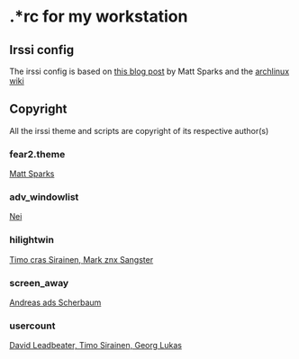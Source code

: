 # .*rc for my workstation

## Irssi config

The irssi config is based on [this blog post](http://quadpoint.org/articles/irssi/) by Matt Sparks and the [archlinux wiki](https://wiki.archlinux.org/index.php/Screen_Irssi_Bitlbee)

## Copyright

All the irssi theme and scripts are copyright of its respective author(s)

### fear2.theme

[Matt Sparks](http://quadpoint.org/articles/irssi/)

### adv_windowlist

[Nei](http://anti.teamidiot.de/static/nei/*/Code/Irssi/)

### hilightwin

[Timo cras Sirainen, Mark znx Sangster](http://scripts.irssi.org/#hilightwin.pl)

### screen_away

[Andreas ads Scherbaum](http://scripts.irssi.org/#screen_away.pl)

### usercount

[David Leadbeater, Timo Sirainen, Georg Lukas](http://scripts.irssi.org/#usercount.pl)

